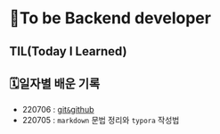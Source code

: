 # 🎯To be Backend developer 

## TIL(Today I Learned)

## 🗓️일자별 배운 기록

- 220706 : [git`&`github](https://github.com/yoosoonil/TIL/blob/master/0706/git%20%EC%A0%95%EB%A6%AC.md)
- 220705 : `markdown` 문법 정리와 `typora` 작성법

